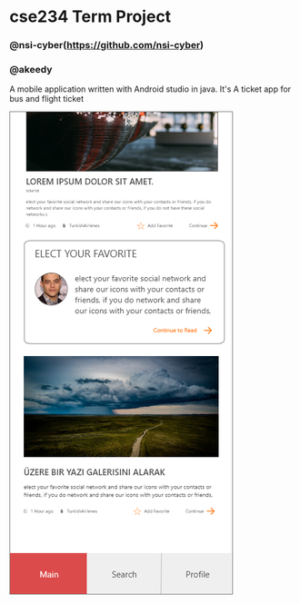 # cse234 Term Project
### @nsi-cyber(https://github.com/nsi-cyber)
### @akeedy

A mobile application written with Android studio in java.
It's A ticket app for bus and flight ticket

![Main Page](https://github.com/Akeedy/Mobile-project/blob/main/wireframes/3-aMain-2.png)
